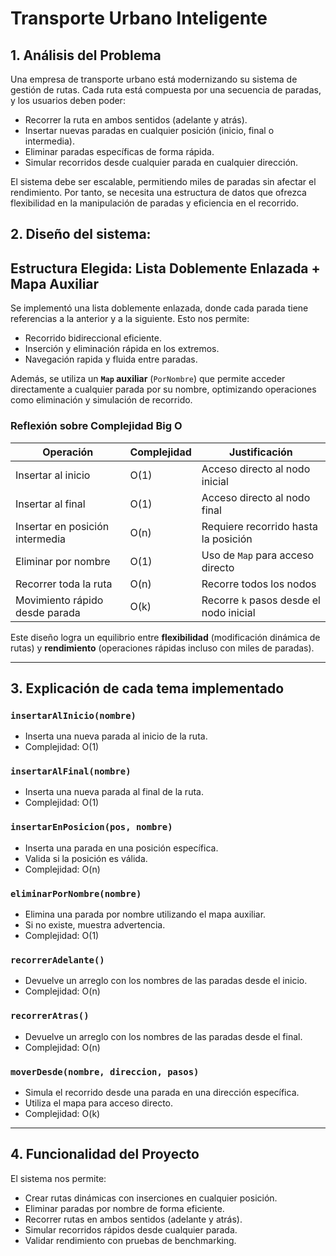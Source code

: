#  Transporte Urbano Inteligente 

## 1. Análisis del Problema

Una empresa de transporte urbano está modernizando su sistema de gestión de rutas. Cada ruta está compuesta por una secuencia de paradas, y los usuarios deben poder:

- Recorrer la ruta en ambos sentidos (adelante y atrás).
- Insertar nuevas paradas en cualquier posición (inicio, final o intermedia).
- Eliminar paradas específicas de forma rápida.
- Simular recorridos desde cualquier parada en cualquier dirección.

El sistema debe ser escalable, permitiendo miles de paradas sin afectar el rendimiento. Por tanto, se necesita una estructura de datos que ofrezca flexibilidad en la manipulación de paradas y eficiencia en el recorrido.

##  2. Diseño del sistema:
## Estructura Elegida: Lista Doblemente Enlazada + Mapa Auxiliar
Se implementó una lista doblemente enlazada, donde cada parada tiene referencias a la anterior y a la siguiente. Esto nos permite:
- Recorrido bidireccional eficiente.
- Inserción y eliminación rápida en los extremos.
- Navegación rapida y fluida entre paradas.

Además, se utiliza un **`Map` auxiliar** (`PorNombre`) que permite acceder directamente a cualquier parada por su nombre, optimizando operaciones como eliminación y simulación de recorrido.

### Reflexión sobre Complejidad Big O

| Operación                         | Complejidad | Justificación |
|----------------------------------|-------------|----------------|
| Insertar al inicio               | O(1)        | Acceso directo al nodo inicial |
| Insertar al final                | O(1)        | Acceso directo al nodo final |
| Insertar en posición intermedia | O(n)        | Requiere recorrido hasta la posición |
| Eliminar por nombre              | O(1)        | Uso de `Map` para acceso directo |
| Recorrer toda la ruta            | O(n)        | Recorre todos los nodos |
| Movimiento rápido desde parada   | O(k)        | Recorre `k` pasos desde el nodo inicial |

Este diseño logra un equilibrio entre **flexibilidad** (modificación dinámica de rutas) y **rendimiento** (operaciones rápidas incluso con miles de paradas).

---

## 3. Explicación de cada tema implementado
### `insertarAlInicio(nombre)`
- Inserta una nueva parada al inicio de la ruta.
- Complejidad: O(1)

### `insertarAlFinal(nombre)`
- Inserta una nueva parada al final de la ruta.
- Complejidad: O(1)

### `insertarEnPosicion(pos, nombre)`
- Inserta una parada en una posición específica.
- Valida si la posición es válida.
- Complejidad: O(n)

### `eliminarPorNombre(nombre)`
- Elimina una parada por nombre utilizando el mapa auxiliar.
- Si no existe, muestra advertencia.
- Complejidad: O(1)

### `recorrerAdelante()`
- Devuelve un arreglo con los nombres de las paradas desde el inicio.
- Complejidad: O(n)

### `recorrerAtras()`
- Devuelve un arreglo con los nombres de las paradas desde el final.
- Complejidad: O(n)

### `moverDesde(nombre, direccion, pasos)`
- Simula el recorrido desde una parada en una dirección específica.
- Utiliza el mapa para acceso directo.
- Complejidad: O(k)

---

##  4. Funcionalidad del Proyecto

El sistema nos permite:
- Crear rutas dinámicas con inserciones en cualquier posición.
- Eliminar paradas por nombre de forma eficiente.
- Recorrer rutas en ambos sentidos (adelante y atrás).
- Simular recorridos rápidos desde cualquier parada.
- Validar rendimiento con pruebas de benchmarking.

